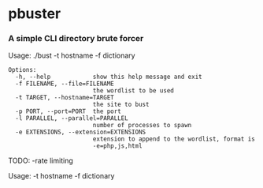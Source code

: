 # pbuster
### A simple CLI directory brute forcer

Usage: ./bust -t hostname -f dictionary

```
Options:
  -h, --help            show this help message and exit
  -f FILENAME, --file=FILENAME
                        the wordlist to be used
  -t TARGET, --hostname=TARGET
                        the site to bust
  -p PORT, --port=PORT  the port
  -l PARALLEL, --parallel=PARALLEL
                        number of processes to spawn
  -e EXTENSIONS, --extension=EXTENSIONS
                        extension to append to the wordlist, format is
                        -e=php,js,html
```

TODO:
  -rate limiting

Usage: -t hostname -f dictionary
